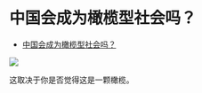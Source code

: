 # 中国会成为橄榄型社会吗？

- [中国会成为橄榄型社会吗？](https://www.zhihu.com/question/318453539/answer/2088288762)


![](https://pic2.zhimg.com/80/v2-e5ce018359a9ee2f321cbadca4dbb046_1440w.jpg?source=c8b7c179)

这取决于你是否觉得这是一颗橄榄。